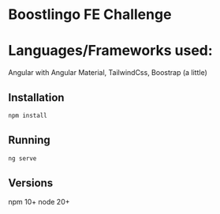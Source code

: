 # Boostlingo FE Challenge

# Languages/Frameworks used:

Angular with Angular Material, TailwindCss, Boostrap (a little)

## Installation

```bash
npm install
```

## Running

```bash
ng serve
```

## Versions

npm 10+
node 20+
